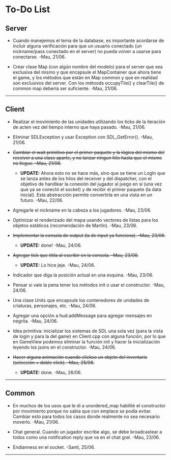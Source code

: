# To-Do List

## Server

* Cuando manejemos el tema de la database, es importante acordarse de incluir alguna verificación para que un usuario conectado (un nickname/pass conectado en el server) no pueda volver a usarse para conectarse. -Mau, 21/06.

* Crear clase Map (con algún nombre del modelo) para el server que sea exclusiva del mismo y que encapsule el MapContainer que ahora tiene el game, y los métodos que están en Map common y que en realidad son exclusivos del server. Con los métoods occupyTile() y clearTile() de common map debería ser suficiente. -Mau, 21/06.

---

## Client

* Realizar el movimiento de las unidades utilizando los ticks de la iteración de acten vez del tiempo interno que haya pasado. -Mau, 21/06.

* Eliminar SDLException y usar Exception con SDL_GetError(). -Mau, 21/06.

* ~~Cambiar el wait primitivo por el primer paquete y la lógica del mismo del receiver a una clase aparte, y no lanzar ningun hilo hasta que el mismo no llegue. -Mau, 21/06.~~
    * **UPDATE:** Ahora esto no se hace más, sino que se tiene un LogIn que se lanza antes de los hilos del receiver y del dispatcher, con el objetivo de handlear la conexión del jugador al juego en sí (una vez que ya se conectó el socket) y de recibir el primer paquete (la data inicial). Esta abstracción permite convertirla en una vista en un futuro. -Mau, 22/06.

* Agregarle el nickname en la cabeza a los jugadores. -Mau, 23/06.

* Optimizar el renderizado del mapa usando vectores de listas para los objetos estáticos (recomendación de Martín). -Mau, 23/06.

* ~~Implementar la consola de output (la de input ya funciona). -Mau, 23/06.~~
    * **UPDATE:** done! -Mau, 24/06.

* ~~Agregar tick que titila al escribir en la consola. -Mau, 23/06.~~
    * **UPDATE:** Lo hice jeje. -Mau, 24/06.

* Indicador que diga la posición actual en una esquina. -Mau, 23/06.

* Pensar si vale la pena tener los métodos init o usar el constructor. -Mau, 24/06.

* Una clase Units que encapsule los contenedores de unidades de criaturas, personajes, etc. -Mau, 24/06.

* Agregar una opción a hud.addMessage para agregar mensajes en negrita. -Mau, 24/06.

* Idea primitiva: inicializar los sistemas de SDL una sola vez (para la vista de login y para la del game) en Client.cpp con alguna función, por lo que en GameView podemos eliminar la función init y hacer la inicialización leyendo los jsons en el constructor. -Mau, 24/06.

* ~~Hacer alguna animación cuando clickeo un objeto del inventario (selección + doble click). -Mau, 25/06.~~
    * **UPDATE:** done. -Mau, 26/06.

---

## Common

* En muchos de los usos que le di a unordered_map habilité el constructor por movimiento porque no sabía que con emplace se podía evitar. Cambiar esto para todos los casos donde realmente no sea necesario moverlo. -Mau, 21/06.

* Chat general. Cuando un jugador escribe algo, se debe broadcastear a todos como una notification reply que va en el chat gral. -Mau, 23/06.

* Endianness en el socket. -Santi, 25/06.

---

